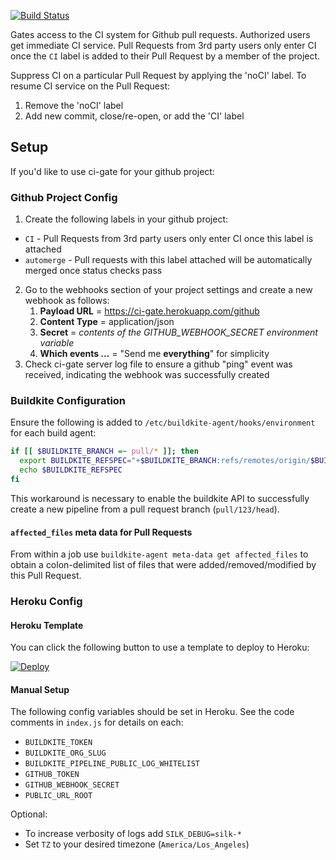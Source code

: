 [![Build Status](https://travis-ci.org/mvines/ci-gate.svg?branch=master)](https://travis-ci.org/mvines/ci-gate)

Gates access to the CI system for Github pull requests.  Authorized users get
immediate CI service.  Pull Requests from 3rd party users only enter CI once the
`CI` label is added to their Pull Request by a member of the project.

Suppress CI on a particular Pull Request by applying the 'noCI' label.  To
resume CI service on the Pull Request:
1. Remove the 'noCI' label
2. Add new commit, close/re-open, or add the 'CI' label

## Setup

If you'd like to use ci-gate for your github project:

### Github Project Config
1. Create the following labels in your github project:
  * `CI` - Pull Requests from 3rd party users only enter CI once this label is attached
  * `automerge` - Pull requests with this label attached will be automatically
     merged once status checks pass
2. Go to the webhooks section of your project settings and create a new webhook
   as follows:
    1. **Payload URL** = https://ci-gate.herokuapp.com/github
    2. **Content Type** = application/json
    3. **Secret** = *contents of the GITHUB_WEBHOOK_SECRET environment variable*
    4. **Which events ...** = "Send me **everything**" for simplicity
3. Check ci-gate server log file to ensure a github "ping" event was received,
   indicating the webhook was successfully created

### Buildkite Configuration

Ensure the following is added to `/etc/buildkite-agent/hooks/environment` for
each build agent:
```sh
if [[ $BUILDKITE_BRANCH =~ pull/* ]]; then
  export BUILDKITE_REFSPEC="+$BUILDKITE_BRANCH:refs/remotes/origin/$BUILDKITE_BRANCH"
  echo $BUILDKITE_REFSPEC
fi
```
This workaround is necessary to enable the buildkite API to successfully create
a new pipeline from a pull request branch (`pull/123/head`).

#### `affected_files` meta data for Pull Requests

From within a job use `buildkite-agent meta-data get affected_files` to
obtain a colon-delimited list of files that were added/removed/modified by this
Pull Request.

### Heroku Config

#### Heroku Template

You can click the following button to use a template to deploy to Heroku:

[![Deploy](https://www.herokucdn.com/deploy/button.svg)](https://heroku.com/deploy?template=https://github.com/mvines/ci-gate)

#### Manual Setup

The following config variables should be set in Heroku.  See the code comments
in `index.js` for details on each:
* `BUILDKITE_TOKEN`
* `BUILDKITE_ORG_SLUG`
* `BUILDKITE_PIPELINE_PUBLIC_LOG_WHITELIST`
* `GITHUB_TOKEN`
* `GITHUB_WEBHOOK_SECRET`
* `PUBLIC_URL_ROOT`

Optional:
* To increase verbosity of logs add `SILK_DEBUG=silk-*`
* Set `TZ` to your desired timezone (`America/Los_Angeles`)

